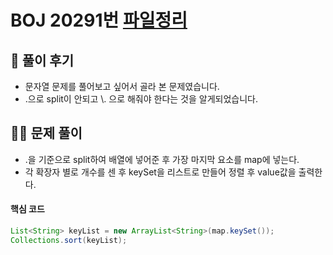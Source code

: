 # BOJ 20291번 [파일정리](https://www.acmicpc.net/problem/20291)

## 🌈 풀이 후기
- 문자열 문제를 풀어보고 싶어서 골라 본 문제였습니다.
- .으로 split이 안되고 \\. 으로 해줘야 한다는 것을 알게되었습니다.

## 👩‍🏫 문제 풀이
- .을 기준으로 split하여 배열에 넣어준 후 가장 마지막 요소를 map에 넣는다.
- 각 확장자 별로 개수를 센 후 keySet을 리스트로 만들어 정렬 후 value값을 출력한다.
 #### 핵심 코드
 ```java
List<String> keyList = new ArrayList<String>(map.keySet());
Collections.sort(keyList);
```
